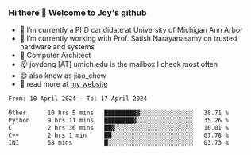 ### Hi there 👋 Welcome to Joy's github

- 🔭 I’m currently a PhD candidate at University of Michigan Ann Arbor
- 🌱 I’m currently working with Prof. Satish Narayanasamy on trusted hardware and systems
- 👯 Computer Architect
- 📫 joydong [AT] umich.edu is the mailbox I check most often
- 😄 also know as jiao_chew
- 💬 read more at [my website](https://joydddd.github.io/)
<!--START_SECTION:waka-->

```txt
From: 10 April 2024 - To: 17 April 2024

Other      10 hrs 5 mins   █████████▓░░░░░░░░░░░░░░░   38.71 %
Python     9 hrs 11 mins   ████████▓░░░░░░░░░░░░░░░░   35.26 %
C          2 hrs 36 mins   ██▓░░░░░░░░░░░░░░░░░░░░░░   10.01 %
C++        2 hrs 1 min     ██░░░░░░░░░░░░░░░░░░░░░░░   07.78 %
INI        58 mins         █░░░░░░░░░░░░░░░░░░░░░░░░   03.73 %
```

<!--END_SECTION:waka-->
